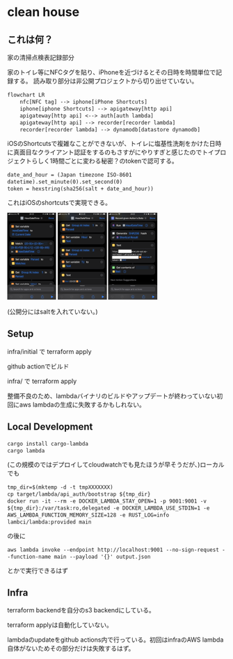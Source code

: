 # clean house
## これは何？
家の清掃点検表記録部分

家のトイレ等にNFCタグを貼り、iPhoneを近づけるとその日時を時間単位で記録する。
読み取り部分は非公開プロジェクトから切り出せていない。

```mermaid
flowchart LR
    nfc[NFC tag] --> iphone[iPhone Shortcuts]
    iphone[iphone Shortcuts] --> apigateway[http api]
    apigateway[http api] <--> auth[auth lambda]
    apigateway[http api] --> recorder[recorder lambda]
    recorder[recorder lambda] --> dynamodb[datastore dynamodb]
```

iOSのShortcutsで複雑なことができないが、トイレに塩基性洗剤をかけた日時に真面目なクライアント認証をするのもさすがにやりすぎと感じたのでトイプロジェクトらしく1時間ごとに変わる秘密？のtokenで認可する。

    date_and_hour = (Japan timezone ISO-8601 datetime).set_minute(0).set_second(0)
    token = hexstring(sha256(salt + date_and_hour))

これはiOSのshortcutsで実現できる。

<img alt="date_and_hour_shortcuts1" height="200px" src="readme_img/HourDateTime_1.png"/>

<img alt="date_and_hour_shortcuts2" height="200px" src="readme_img/HourDateTime_2.png"/>

<img alt="run_on_nfc" height="200px" src="readme_img/nfc_fired.png"/>

(公開分にはsaltを入れていない。)

## Setup
infra/initial で terraform apply

github actionでビルド

infra/ で terraform apply

整備不良のため、lambdaバイナリのビルドやアップデートが終わっていない初回にaws lambdaの生成に失敗するかもしれない。

## Local Development

    cargo install cargo-lambda
    cargo lambda 

(この規模のではデプロイしてcloudwatchでも見たほうが早そうだが、)ローカルでも

    tmp_dir=$(mktemp -d -t tmpXXXXXXX)
    cp target/lambda/api_auth/bootstrap ${tmp_dir}
    docker run -it --rm -e DOCKER_LAMBDA_STAY_OPEN=1 -p 9001:9001 -v ${tmp_dir}:/var/task:ro,delegated -e DOCKER_LAMBDA_USE_STDIN=1 -e AWS_LAMBDA_FUNCTION_MEMORY_SIZE=128 -e RUST_LOG=info lambci/lambda:provided main

の後に

    aws lambda invoke --endpoint http://localhost:9001 --no-sign-request --function-name main --payload '{}' output.json

とかで実行できるはず

## Infra
 terraform backendを自分のs3 backendにしている。

 terraform applyは自動化していない。

 lambdaのupdateをgithub actions内で行っている。初回はinfraのAWS lambda自体がないためその部分だけは失敗するはず。
